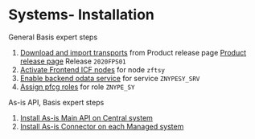 # Systems- Installation

General Basis expert steps
1. [Download and import transports](/inst/step-1.md) from Product release page [Product release page](https://github.com/fioritracker/sys/releases) Release `2020FPS01`
2. [Activate Frontend ICF nodes](/inst/step-2.md) for node `zftsy`
3. [Enable backend odata service](/inst/step-3.md) for service `ZNYPESY_SRV`
4. [Assign pfcg roles](/inst/step-4.md) for role `ZNYPE_SY`

As-is API, Basis expert steps<br>
1. [Install As-is Main API on Central system](/inst/asis/cen.md)
2. [Install As-is Connector on each Managed system](/inst/asis/man.md)

